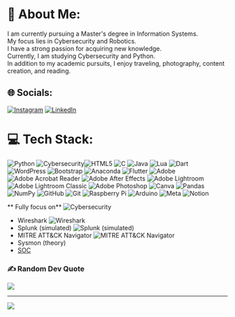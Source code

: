 # 💫 About Me:
I am currently pursuing a Master's degree in Information Systems.<br>My focus lies in Cybersecurity and Robotics.<br>I have a strong passion for acquiring new knowledge.<br>Currently, I am studying Cybersecurity and Python.<br>In addition to my academic pursuits, I enjoy traveling, photography, content creation, and reading.


## 🌐 Socials:
[![Instagram](https://img.shields.io/badge/Instagram-%23E4405F.svg?logo=Instagram&logoColor=white)](https://instagram.com/sabit_pe97) [![LinkedIn](https://img.shields.io/badge/LinkedIn-%230077B5.svg?logo=linkedin&logoColor=white)](https://linkedin.com/in/https://www.linkedin.com/in/sabit-md-asad-62b697114/) 

# 💻 Tech Stack:
![Python](https://img.shields.io/badge/python-3670A0?style=for-the-badge&logo=python&logoColor=ffdd54) ![Cybersecurity](https://img.shields.io/badge/Cybersecurity-121212?style=for-the-badge&logo=hackthebox&logoColor=00ff00)![HTML5](https://img.shields.io/badge/html5-%23E34F26.svg?style=for-the-badge&logo=html5&logoColor=white) ![C](https://img.shields.io/badge/c-%2300599C.svg?style=for-the-badge&logo=c&logoColor=white) ![Java](https://img.shields.io/badge/java-%23ED8B00.svg?style=for-the-badge&logo=openjdk&logoColor=white) ![Lua](https://img.shields.io/badge/lua-%232C2D72.svg?style=for-the-badge&logo=lua&logoColor=white) ![Dart](https://img.shields.io/badge/dart-%230175C2.svg?style=for-the-badge&logo=dart&logoColor=white) ![WordPress](https://img.shields.io/badge/WordPress-%23117AC9.svg?style=for-the-badge&logo=WordPress&logoColor=white) ![Bootstrap](https://img.shields.io/badge/bootstrap-%238511FA.svg?style=for-the-badge&logo=bootstrap&logoColor=white) ![Anaconda](https://img.shields.io/badge/Anaconda-%2344A833.svg?style=for-the-badge&logo=anaconda&logoColor=white) ![Flutter](https://img.shields.io/badge/Flutter-%2302569B.svg?style=for-the-badge&logo=Flutter&logoColor=white) ![Adobe](https://img.shields.io/badge/adobe-%23FF0000.svg?style=for-the-badge&logo=adobe&logoColor=white) ![Adobe Acrobat Reader](https://img.shields.io/badge/Adobe%20Acrobat%20Reader-EC1C24.svg?style=for-the-badge&logo=Adobe%20Acrobat%20Reader&logoColor=white) ![Adobe After Effects](https://img.shields.io/badge/Adobe%20After%20Effects-9999FF.svg?style=for-the-badge&logo=Adobe%20After%20Effects&logoColor=white) ![Adobe Lightroom](https://img.shields.io/badge/Adobe%20Lightroom-31A8FF.svg?style=for-the-badge&logo=Adobe%20Lightroom&logoColor=white) ![Adobe Lightroom Classic](https://img.shields.io/badge/Adobe%20Lightroom%20Classic-31A8FF.svg?style=for-the-badge&logo=Adobe%20Lightroom%20Classic&logoColor=white) ![Adobe Photoshop](https://img.shields.io/badge/adobe%20photoshop-%2331A8FF.svg?style=for-the-badge&logo=adobe%20photoshop&logoColor=white) ![Canva](https://img.shields.io/badge/Canva-%2300C4CC.svg?style=for-the-badge&logo=Canva&logoColor=white) ![Pandas](https://img.shields.io/badge/pandas-%23150458.svg?style=for-the-badge&logo=pandas&logoColor=white) ![NumPy](https://img.shields.io/badge/numpy-%23013243.svg?style=for-the-badge&logo=numpy&logoColor=white) ![GitHub](https://img.shields.io/badge/github-%23121011.svg?style=for-the-badge&logo=github&logoColor=white) ![Git](https://img.shields.io/badge/git-%23F05033.svg?style=for-the-badge&logo=git&logoColor=white) ![Raspberry Pi](https://img.shields.io/badge/-Raspberry_Pi-C51A4A?style=for-the-badge&logo=Raspberry-Pi) ![Arduino](https://img.shields.io/badge/-Arduino-00979D?style=for-the-badge&logo=Arduino&logoColor=white) ![Meta](https://img.shields.io/badge/Meta-%230467DF.svg?style=for-the-badge&logo=Meta&logoColor=white) ![Notion](https://img.shields.io/badge/Notion-%23000000.svg?style=for-the-badge&logo=notion&logoColor=white)

** Fully focus on** ![Cybersecurity](https://img.shields.io/badge/Cybersecurity-121212?style=for-the-badge&logo=hackthebox&logoColor=00ff00)

- Wireshark ![Wireshark](https://img.shields.io/badge/Wireshark-0066cc?style=for-the-badge&logo=wireshark&logoColor=white)  
- Splunk (simulated) ![Splunk (simulated)](https://img.shields.io/badge/Splunk%20(simulated)-000000?style=for-the-badge&logo=splunk&logoColor=white)  
- MITRE ATT&CK Navigator ![MITRE ATT&CK Navigator](https://img.shields.io/badge/MITRE%20ATT%26CK%20Navigator-003366?style=for-the-badge&logo=matrix&logoColor=white)  
- Sysmon (theory)
- [SOC](https://img.shields.io/badge/SOC%20(Security%20Operations%20Center)-1f2937?style=for-the-badge&logo=protonmail&logoColor=white)
### ✍️ Random Dev Quote
![](https://quotes-github-readme.vercel.app/api?type=horizontal&theme=merko)

---
[![](https://visitcount.itsvg.in/api?id=sabit400&icon=0&color=0)](https://visitcount.itsvg.in)
